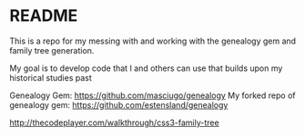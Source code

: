 README
====================

This is a repo for my messing with and working with the genealogy gem and family tree generation. 

My goal is to develop code that I and others can use that builds upon my historical studies past

Genealogy Gem: https://github.com/masciugo/genealogy
My forked repo of genealogy gem: https://github.com/estensland/genealogy

http://thecodeplayer.com/walkthrough/css3-family-tree
